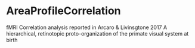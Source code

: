# AreaProfileCorrelation
fMRI Correlation analysis reported in Arcaro &amp; Livinsgtone 2017 A hierarchical, retinotopic proto-organization of the primate visual system at birth
